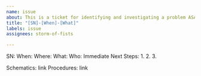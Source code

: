 ```yaml
---
name: issue
about: This is a ticket for identifying and investigating a problem ASAP.
title: "[SN]-[When]-[What]"
labels: issue
assignees: storm-of-fists

---
```


SN:
When:
Where:
What:
Who:
Immediate Next Steps:
1.
2.
3.

Schematics: link
Procedures: link
